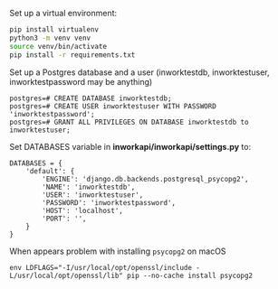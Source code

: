 Set up a virtual environment:
```sh
pip install virtualenv
python3 -m venv venv
source venv/bin/activate
pip install -r requirements.txt
```

Set up a Postgres database and a user
(inworktestdb, inworktestuser, inworktestpassword may be anything)
```
postgres=# CREATE DATABASE inworktestdb;
postgres=# CREATE USER inworktestuser WITH PASSWORD 'inworktestpassword';
postgres=# GRANT ALL PRIVILEGES ON DATABASE inworktestdb to inworktestuser;
```
Set DATABASES variable in **inworkapi/inworkapi/settings.py** to:
```
DATABASES = {
    'default': {
        'ENGINE': 'django.db.backends.postgresql_psycopg2', 
        'NAME': 'inworktestdb',
        'USER': 'inworktestuser',
        'PASSWORD': 'inworktestpassword',
        'HOST': 'localhost',
        'PORT': '',
    }
}
```

When appears problem with installing `psycopg2` on macOS
```
env LDFLAGS="-I/usr/local/opt/openssl/include -L/usr/local/opt/openssl/lib" pip --no-cache install psycopg2
```